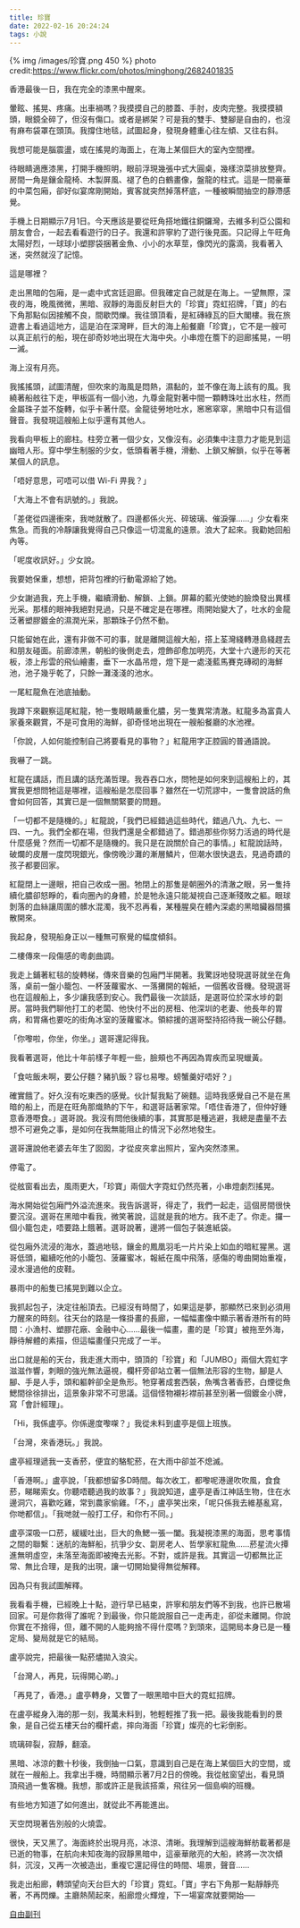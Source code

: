 ```yaml
---
title: 珍寶
date: 2022-02-16 20:24:24
tags: 小說
---
```



{% img /images/珍寶.png 450 %}
photo credit:https://www.flickr.com/photos/minghong/2682401835

香港最後一日，我在完全的漆黑中醒來。

暈眩、搖晃、疼痛。出車禍嗎？我摸摸自己的膝蓋、手肘，皮肉完整。我摸摸額頭，眼鏡全碎了，但沒有傷口。或者是綁架？可是我的雙手、雙腳是自由的，也沒有麻布袋罩在頭頂。我撐住地毯，試圖起身，發現身體重心往左傾、又往右斜。

我想可能是腦震盪，或在搖晃的海面上，在海上某個巨大的室內空間裡。

待眼睛適應漆黑，打開手機照明，眼前浮現幾張中式大圓桌，幾樣涼菜排放整齊。房間一角是鑲金龍椅、木製屏風、褪了色的白鶴畫像，盤龍的柱式。這是一間豪華的中菜包廂，卻好似宴席剛開始，賓客就突然掉落杯底，一種被瞬間抽空的靜滯感覺。

手機上日期顯示7月1日。今天應該是要從旺角搭地鐵往銅鑼灣，去維多利亞公園和朋友會合，一起去看看遊行的日子。我還和許寧約了遊行後見面。只記得上午旺角太陽好烈，一球球小塑膠袋捆著金魚、小小的水草莖，像閃光的露滴，我看著入迷，突然就沒了記憶。

這是哪裡？

走出黑暗的包廂，是一處中式宮廷迴廊。但我確定自己就是在海上。一望無際，深夜的海，晚風微微，黑暗、寂靜的海面反射巨大的「珍寶」霓虹招牌，「寶」的右下角那點似因接觸不良，間歇閃爍。我往頭頂看，是紅磚綠瓦的巨大閣樓。我在旅遊書上看過這地方，這是泊在深灣畔，巨大的海上船餐廳「珍寶」，它不是一艘可以真正航行的船，現在卻奇妙地出現在大海中央。小串燈在簷下的迴廊搖晃，一明一滅。

海上沒有月亮。

<!-- more -->

我搖搖頭，試圖清醒，但吹來的海風是悶熱，濕黏的，並不像在海上該有的風。我繞著船舷往下走，甲板區有一個小池，九尊金龍對著中間一顆轉珠吐出水柱，然而金屬珠子並不旋轉，似乎卡著什麼。金龍徒勞地吐水，窸窸窣窣，黑暗中只有這個聲音。我發現這艘船上似乎還有其他人。

我看向甲板上的廊柱。柱旁立著一個少女，又像沒有。必須集中注意力才能見到這幽暗人形。穿中學生制服的少女，低頭看著手機，滑動、上鎖又解鎖，似乎在等著某個人的訊息。

「唔好意思，可唔可以借 Wi-Fi 畀我？」

「大海上不會有訊號的。」我說。

「差佬從四邊衝來，我哋就散了。四邊都係火光、碎玻璃、催淚彈……」少女看來焦急。而我的冷靜讓我覺得自己只像這一切混亂的遠景。浪大了起來。我勸她回船內等。

「呢度收訊好。」少女說。

我要她保重，想想，把背包裡的行動電源給了她。

少女謝過我，充上手機，繼續滑動、解鎖、上鎖。屏幕的藍光使她的臉煥發出異樣光采。那樣的眼神我絕對見過，只是不確定是在哪裡。雨開始變大了，吐水的金龍泛著塑膠鍍金的濕潤光采，那顆珠子仍然不動。

只能留她在此，還有非做不可的事，就是離開這艘大船，搭上荃灣綫轉港島綫趕去和朋友碰面。前廊漆黑，朝船的後側走去，燈飾卻愈加明亮，大堂十六邊形的天花板，漆上彤雲的飛仙繪畫，垂下一水晶吊燈，燈下是一處淺藍馬賽克磚砌的海鮮池，池子幾乎乾了，只餘一灘淺淺的池水。

一尾紅龍魚在池底抽動。

我蹲下來觀察這尾紅龍，牠一隻眼睛嚴重化膿，另一隻異常清澈。紅龍多為富貴人家養來觀賞，不是可食用的海鮮，卻奇怪地出現在一艘船餐廳的水池裡。

「你說，人如何能控制自己將要看見的事物？」紅龍用字正腔圓的普通語說。

我嚇了一跳。

紅龍在講話，而且講的話充滿哲理。我吞吞口水，問牠是如何來到這艘船上的，其實我更想問牠這是哪裡，這艘船是怎麼回事？雖然在一切荒謬中，一隻會說話的魚會如何回答，其實已是一個無關緊要的問題。

「一切都不是隨機的。」紅龍說，「我們已經錯過這些時代，錯過八九、九七、一四、一九。我們全都在場，但我們還是全都錯過了。錯過那些你努力活過的時代是什麼感覺？然而一切都不是隨機的。我只是在說關於自己的事情。」紅龍說話時，破爛的皮層一度閃現銀光，像傍晚沙灘的漸層鱗片，但潮水很快退去，見過奇蹟的孩子都要回家。

紅龍閉上一邊眼，把自己收成一圈。牠閉上的那隻是朝圈外的清澈之眼，另一隻持續化膿卻怒睜的，看向圈內的身體，於是牠永遠只能凝視自己逐漸殘敗之軀。眼球剝落的血絲讓周圍的髒水混濁，我不忍再看，某種腥臭在體內深處的黑暗臟器間擴散開來。

我起身，發現船身正以一種無可察覺的幅度傾斜。

二樓傳來一段傷感的粵劇曲調。

我走上鋪著紅毯的旋轉梯，傳來音樂的包廂門半開著。我驚訝地發現選哥就坐在角落，桌前一盤小籠包、一杯菠蘿蜜水、一落攤開的報紙，一個舊收音機。發現選哥也在這艘船上，多少讓我感到安心。我們最後一次談話，是選哥位於深水埗的劏房。當時我們聊他打工的老闆、他快付不出的房租、他深圳的老妻、他長年的胃病，和胃痛也要吃的街角冰室的菠蘿蜜冰。領綜援的選哥堅持招待我一碗公仔麵。

「你嚟啦，你坐，你坐。」選哥還記得我。

我看著選哥，他比十年前樣子年輕一些，臉頰也不再因為胃疾而呈現蠟黃。

「食咗飯未啊，要公仔麵？豬扒飯？容乜易嚟。螃蟹羹好唔好？」

確實餓了。好久沒有吃東西的感覺。伙計幫我點了碗麵。這時我感覺自己不是在黑暗的船上，而是在旺角那熾熱的下午，和選哥話著家常。「唔住香港了，但仲好鍾意香港嘢食。」選哥說。我沒有問他後續的事，其實那是種逃避，我總是盡量不去想不可避免之事，是如何在我無能阻止的情況下必然地發生。

選哥還說他老婆去年生了囡囡，才從皮夾拿出照片，室內突然漆黑。

停電了。

從舷窗看出去，風雨更大，「珍寶」兩個大字霓虹仍然亮著，小串燈劇烈搖晃。

海水開始從包廂門外溢流進來。我告訴選哥，得走了，我們一起走，這個房間很快要沉沒。選哥在黑暗中看我，微笑著說，這就是我的地方。我不走了。你走。攞一個小籠包走，唔要路上餓著。選哥說著，邊將一個包子裝進紙袋。

從包廂外流浸的海水，蓋過地毯，鑲金的鳳凰羽毛一片片染上如血的暗紅猩黑。選哥低頭，繼續吃他的小籠包、菠羅蜜冰，報紙在風中飛落，感傷的粵曲開始重複，浸水漫過他的皮鞋。

暴雨中的船隻已搖晃到難以企立。

我抓起包子，決定往船頂去。已經沒有時間了，如果這是夢，那顯然已來到必須用力醒來的時刻。往天台的路是一條掛畫的長廊，一幅幅畫像中顯示著香港所有的時間：小漁村、塑膠花廠、金融中心……最後一幅畫，畫的是「珍寶」被拖至外海，靜待解體的素描，但這幅畫僅只完成了一半。

出口就是船的天台，我走進大雨中，頭頂的「珍寶」和「JUMBO」兩個大霓虹字滋滋作響，刺眼的強光無法逼視，欄杆旁卻站立著一個無法形容的生物，腳是人腳、手是人手，頭和軀幹卻全是魚形。牠穿著成套西裝，魚嘴含著香菸，白煙從魚鰓間徐徐排出，這景象非常不可思議。這個怪物襯衫襟前甚至別著一個鍍金小牌，寫「會計經理」。

「Hi，我係盧亭。你係邊度嚟㗎？」我從未料到盧亭是個上班族。

「台灣，來香港玩。」我說。

盧亭經理遞我一支香菸，便宜的駱駝菸，在大雨中卻並不熄滅。

「香港啊。」盧亭說，「我都想留多D時間。每次收工，都嚟呢港邊吹吹風，食食菸，睇睇索女。你聽唔聽過我的故事？」我說知道，盧亭是香江神話生物，住在水邊洞穴，喜歡吃雞，常到農家偷雞。「不，」盧亭笑出來，「呢只係我去維基亂寫，你哋都信」。「我哋就一般打工仔，和你冇不同。」

盧亭深吸一口菸，緩緩吐出，巨大的魚鰓一張一闔。我凝視漆黑的海面，思考事情之間的聯繫：迷航的海鮮船，抗爭少女、劏房老人、哲學家紅龍魚……菸星流火撢進無明虛空，未落至海面即被掩去光影。不對，或許是我。其實這一切都無比正常、無比合理，是我的出現，讓一切開始變得無從解釋。

因為只有我試圖解釋。

我看看手機，已經晚上十點，遊行早已結束，許寧和朋友們等不到我，也許已散場回家。可是你救得了誰呢？到最後，你只能說服自己一走再走，卻從未離開。你說你實在不捨得，但，離不開的人能夠捨不得什麼嗎？到頭來，這開局本身已是一種定局、變局就是它的結局。

盧亭說完，把最後一點菸燼拋入浪尖。

「台灣人，再見，玩得開心啲。」

「再見了，香港。」盧亭轉身，又瞥了一眼黑暗中巨大的霓虹招牌。

在盧亭縱身入海的那一刻，我萬未料到，牠輕輕推了我一把。最後我能看到的景象，是自己從五樓天台的欄杆處，摔向海面「珍寶」燦亮的七彩倒影。

琉璃碎裂，寂靜，翻滾。

黑暗、冰涼的數十秒後，我倒抽一口氣，意識到自己是在海上某個巨大的空間，或就在一艘船上。我拿出手機，時間顯示著7月2日的傍晚。我從舷窗望出，看見頭頂飛過一隻客機。我想，那或許正是我該搭乘，飛往另一個島嶼的班機。

有些地方知道了如何進出，就從此不再能進出。

天空閃現著告別般的火燒雲。

很快，天又黑了。海面終於出現月亮，冰涼、清晰。我理解到這艘海鮮舫載著都是已逝的物事，在航向未知夜海的寂靜黑暗中，這豪華敞亮的大船，終將一次次傾斜，沉沒，又再一次被造出，重複它還記得住的時間、場景，聲音……

我走出船廊，轉頭望向天台巨大的「珍寶」霓虹。「寶」字右下角那一點靜靜亮著，不再閃爍。主廳熱鬧起來，船廊燈火輝煌，下一場宴席就要開始──

<!-- (Photo by <a href="https://unsplash.com/@ryanquintal?utm_source=unsplash&utm_medium=referral&utm_content=creditCopyText">Ryan Quintal</a> on <a href="https://unsplash.com/photos/Rt0fXXXvf4w?utm_source=unsplash&utm_medium=referral&utm_content=creditCopyText">Unsplash</a>) -->

<!-- ![test image 1](/images/ryan-quintal-Rt0fXXXvf4w-unsplash_640x426.jpg) -->

[自由副刊](https://art.ltn.com.tw/article/paper/1538652) 